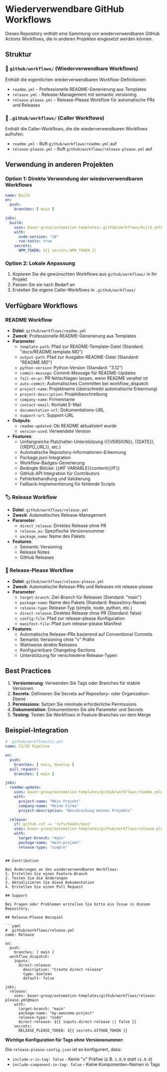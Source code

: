 # Wiederverwendbare GitHub Workflows

Dieses Repository enthält eine Sammlung von wiederverwendbaren GitHub Actions Workflows, die in anderen Projekten eingesetzt werden können.

## Struktur

### 📁 `github/workflows/` (Wiederverwendbare Workflows)
Enthält die eigentlichen wiederverwendbaren Workflow-Definitionen:
- `readme.yml` - Professionelle README-Generierung aus Templates
- `release.yml` - Release-Management mit semantic versioning
- `release-please.yml` - Release-Please Workflow für automatische PRs und Releases

### 📁 `.github/workflows/` (Caller Workflows)
Enthält die Caller-Workflows, die die wiederverwendbaren Workflows aufrufen:
- `readme.yml` - Ruft `github/workflows/readme.yml` auf
- `release-please.yml` - Ruft `github/workflows/release-please.yml` auf

## Verwendung in anderen Projekten

### Option 1: Direkte Verwendung der wiederverwendbaren Workflows

```yaml
name: Build
on:
  push:
    branches: [ main ]

jobs:
  build:
    uses: bauer-group/automation-templates/.github/workflows/build.yml@main
    with:
      node-version: "18"
      run-tests: true
    secrets:
      NPM_TOKEN: ${{ secrets.NPM_TOKEN }}
```

### Option 2: Lokale Anpassung

1. Kopieren Sie die gewünschten Workflows aus `github/workflows/` in Ihr Projekt
2. Passen Sie sie nach Bedarf an
3. Erstellen Sie eigene Caller-Workflows in `.github/workflows/`

## Verfügbare Workflows

###  README Workflow

- **Datei**: `github/workflows/readme.yml`
- **Zweck**: Professionelle README-Generierung aus Templates
- **Parameter**:
  - `template-path`: Pfad zur README-Template-Datei (Standard: "docs/README.template.MD")
  - `output-path`: Pfad zur Ausgabe-README-Datei (Standard: "README.MD")
  - `python-version`: Python-Version (Standard: "3.12")
  - `commit-message`: Commit-Message für README-Updates
  - `fail-on-pr`: PR fehlschlagen lassen, wenn README veraltet ist
  - `auto-commit`: Automatisches Committen bei workflow_dispatch
  - `project-name`: Projektname (überschreibt automatische Erkennung)
  - `project-description`: Projektbeschreibung
  - `company-name`: Firmenname
  - `contact-email`: Kontakt E-Mail
  - `documentation-url`: Dokumentations-URL
  - `support-url`: Support-URL
- **Outputs**:
  - `readme-updated`: Ob README aktualisiert wurde
  - `version-used`: Verwendete Version
- **Features**:
  - Umfangreiche Platzhalter-Unterstützung ({{VERSION}}, {{DATE}}, {{REPO_URL}}, etc.)
  - Automatische Repository-Informationen-Erkennung
  - Package.json Integration
  - Workflow-Badges-Generierung
  - Bedingte Blöcke: {{#IF VARIABLE}}content{{/IF}}
  - GitHub API Integration für Contributors
  - Fehlerbehandlung und Validierung
  - Fallback-Implementierung für fehlende Scripts

### 🏷️ Release Workflow
- **Datei**: `github/workflows/release.yml`
- **Zweck**: Automatisches Release-Management
- **Parameter**:
  - `direct_release`: Direktes Release ohne PR
  - `release_as`: Spezifische Versionsnummer
  - `package_name`: Name des Pakets
- **Features**:
  - Semantic Versioning
  - Release Notes
  - GitHub Releases

### 🤖 Release-Please Workflow
- **Datei**: `github/workflows/release-please.yml`
- **Zweck**: Automatische Release-PRs und Releases mit release-please
- **Parameter**:
  - `target-branch`: Ziel-Branch für Releases (Standard: "main")
  - `package-name`: Name des Pakets (Standard: Repository-Name)
  - `release-type`: Release-Typ (simple, node, python, etc.)
  - `direct-release`: Direktes Release ohne PR (Standard: false)
  - `config-file`: Pfad zur release-please Konfiguration
  - `manifest-file`: Pfad zum release-please Manifest
- **Features**:
  - Automatische Release-PRs basierend auf Conventional Commits
  - Semantic Versioning ohne "v" Präfix
  - Wahlweise direkte Releases
  - Konfigurierbare Changelog-Sections
  - Unterstützung für verschiedene Release-Typen

## Best Practices

1. **Versionierung**: Verwenden Sie Tags oder Branches für stabile Versionen
2. **Secrets**: Definieren Sie Secrets auf Repository- oder Organization-Ebene
3. **Permissions**: Setzen Sie minimale erforderliche Permissions
4. **Dokumentation**: Dokumentieren Sie alle Parameter und Secrets
5. **Testing**: Testen Sie Workflows in Feature-Branches vor dem Merge

## Beispiel-Integration

```yaml
# .github/workflows/ci.yml
name: CI/CD Pipeline

on:
  push:
    branches: [ main, develop ]
  pull_request:
    branches: [ main ]

jobs:
  readme-update:
    uses: bauer-group/automation-templates/github/workflows/readme.yml@main
    with:
      project-name: "Mein Projekt"
      company-name: "Meine Firma"
      project-description: "Beschreibung meines Projekts"

  release:
    if: github.ref == 'refs/heads/main'
    uses: bauer-group/automation-templates/github/workflows/release-please.yml@main
    with:
      target-branch: "main"
      package-name: "mein-projekt"
      release-type: "simple"
```
```

## Contribution

Bei Änderungen an den wiederverwendbaren Workflows:
1. Erstellen Sie einen Feature-Branch
2. Testen Sie die Änderungen
3. Aktualisieren Sie diese Dokumentation
4. Erstellen Sie einen Pull Request

## Support

Bei Fragen oder Problemen erstellen Sie bitte ein Issue in diesem Repository.

## Release-Please Beispiel

```yaml
# .github/workflows/release.yml
name: Release

on:
  push:
    branches: [ main ]
  workflow_dispatch:
    inputs:
      direct-release:
        description: "Create direct release"
        type: boolean
        default: false

jobs:
  release:
    uses: bauer-group/automation-templates/github/workflows/release-please.yml@main
    with:
      target-branch: "main"
      package-name: "my-awesome-project" 
      release-type: "node"
      direct-release: ${{ inputs.direct-release || false }}
    secrets:
      RELEASE_PLEASE_TOKEN: ${{ secrets.GITHUB_TOKEN }}
```

**Wichtige Konfiguration für Tags ohne Versionsnummer:**

Die `release-please-config.json` ist so konfiguriert, dass:
- `include-v-in-tag: false` - Keine "v" Präfixe (z.B. `1.0.0` statt `v1.0.0`)
- `include-component-in-tag: false` - Keine Komponenten-Namen in Tags
